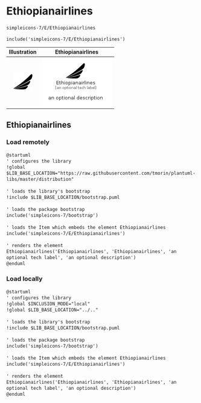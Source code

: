 # Ethiopianairlines


```text
simpleicons-7/E/Ethiopianairlines
```

```text
include('simpleicons-7/E/Ethiopianairlines')
```



| Illustration | Ethiopianairlines |
| :---: | :---: |
| ![illustration for Illustration](../../simpleicons-7/E/Ethiopianairlines.png) | ![illustration for Ethiopianairlines](../../simpleicons-7/E/Ethiopianairlines.Local.png) |




## Ethiopianairlines

### Load remotely
```plantuml
@startuml
' configures the library
!global $LIB_BASE_LOCATION="https://raw.githubusercontent.com/tmorin/plantuml-libs/master/distribution"

' loads the library's bootstrap
!include $LIB_BASE_LOCATION/bootstrap.puml

' loads the package bootstrap
include('simpleicons-7/bootstrap')

' loads the Item which embeds the element Ethiopianairlines
include('simpleicons-7/E/Ethiopianairlines')

' renders the element
Ethiopianairlines('Ethiopianairlines', 'Ethiopianairlines', 'an optional tech label', 'an optional description')
@enduml
```

### Load locally
```plantuml
@startuml
' configures the library
!global $INCLUSION_MODE="local"
!global $LIB_BASE_LOCATION="../.."

' loads the library's bootstrap
!include $LIB_BASE_LOCATION/bootstrap.puml

' loads the package bootstrap
include('simpleicons-7/bootstrap')

' loads the Item which embeds the element Ethiopianairlines
include('simpleicons-7/E/Ethiopianairlines')

' renders the element
Ethiopianairlines('Ethiopianairlines', 'Ethiopianairlines', 'an optional tech label', 'an optional description')
@enduml
```

